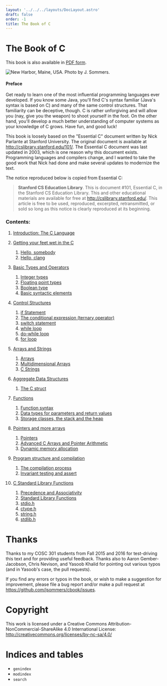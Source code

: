 ```yaml
---
layout: '../../../layouts/DocLayout.astro'
draft: false
order: -1
title: The Book of C
---
```

# The Book of C

This book is also available in [PDF form](cbook.pdf).

![New Harbor, Maine, USA. Photo by J. Sommers.](figures/seaimg.jpg)

<div class="todolist">

</div>

<h4>Preface</h4>

Get ready to learn one of the most influential programming languages
ever developed. If you know some Java, you'll find C's syntax familiar
(Java's syntax is based on C) and many of the same control structures.
That familiarity can be deceptive, though. C is rather unforgiving and
will allow you (nay, give you the weapon) to shoot yourself in the foot.
On the other hand, you'll develop a much better understanding of
computer systems as your knowledge of C grows. Have fun, and good luck\!

This book is loosely based on the "Essential C" document written by Nick
Parlante at Stanford University. The original document is available at
<http://cslibrary.stanford.edu/101/>. The Essential C document was last
updated in 2003, which is one reason why this document exists.
Programming languages and compilers change, and I wanted to take the
good work that Nick had done and make several updates to modernize the
text.

The notice reproduced below is copied from Essential C:

> **Stanford CS Education Library**. This is document \#101, Essential
> C, in the Stanford CS Education Library. This and other educational
> materials are available for free at <http://cslibrary.stanford.edu/>.
> This article is free to be used, reproduced, excerpted, retransmitted,
> or sold so long as this notice is clearly reproduced at its beginning.

<h3>Contents:</h3>

1. [Introduction: The C Language](book-of-c/intro)

2. [Getting your feet wet in the C](book-of-c/tutorial)
    1. [Hello, somebody](book-of-c/tutorial#hello-somebody)
    2. [Hello, clang](book-of-c/tutorial#hello-clang)
3. [Basic Types and Operators](book-of-c/basictypes)
    1. [Integer types](book-of-c/basictypes#integer-types)
    2. [Floating point types](book-of-c/basictypes#floating-point-types)
    3. [Boolean type](book-of-c/basictypes#boolean-type)
    4. [Basic syntactic elements](book-of-c/basictypes#basic-syntactic-elements)
4. [Control Structures](book-of-c/control)
    1. [if Statement](book-of-c/control#if-statement)
    2. [The conditional expression (ternary operator)](book-of-c/control#the-conditional-expression-ternary-operator)
    3. [switch statement](book-of-c/control#switch-statement)
    4. [while loop](book-of-c/control#while-loop)
    5. [do-while loop](book-of-c/control#do-while-loop)
    6. [for loop](book-of-c/controll#for-loop)
5. [Arrays and Strings](book-of-c/arraysstrings)
    1. [Arrays](book-of-c/arraysstrings#arrays)
    2. [Multidimensional Arrays](book-of-c/arraysstrings#multidimensional-arrays)
    3. [C Strings](book-of-c/arraysstrings#c-strings)
6. [Aggregate Data Structures](boo-of-c/structs)
    1. [The C struct](book-of-c/structs#the-c-struct)
7. [Functions](book-of-c3/functions)
    1. [Function syntax](book-of-c/functions#function-syntax)
    2. [Data types for parameters and return values](book-of-c/functions#data-types-for-parameters-and-return-values)
    3. [Storage classes, the stack and the heap](book-of-c/functions#storage-classes-the-stack-and-the-heap)
8. [Pointers and more arrays](book-of-c/pointersarrays)
    1. [Pointers](book-of-c/pointersarrays#pointers)
    2. [Advanced C Arrays and Pointer Arithmetic](book-of-c/pointersarrays#advanced-c-arrays-and-pointer-arithmetic)
    3. [Dynamic memory allocation](book-of-c/pointersarrays#dynamic-memory-allocation)
9. [Program structure and compilation](book-of-c/programstructure)
    1. [The compilation process](book-of-c/programstructure#the-compilation-process)
    2. [Invariant testing and assert](book-of-c/programstructure#invariant-testings-and-assert)
10. [C Standard Library Functions](book-of-c/stdlib)
    1. [Precedence and Associativity](book-of-c/stdlib#precedence-and-associativity)
    2. [Standard Library Functions](book-of-c/stdlib#standard-library-functions)
    3. [stdio.h](book-of-c/stdlib#stdioh)
    4. [ctype.h](book-of-c/stdlib#ctypeh)
    5. [string.h](book-of-c/stdlib#stringh)
    6. [stdlib.h](book-of-c/stdlib#stdlibh)


</div>

# Thanks

Thanks to my COSC 301 students from Fall 2015 and 2016 for test-driving
this text and for providing useful feedback. Thanks also to Aaron
Gember-Jacobson, Chris Nevison, and Yasoob Khalid for pointing out
various typos (and in Yasoob's case, the pull requests).

If you find any errors or typos in the book, or wish to make a
suggestion for improvement, please file a bug report and/or make a pull
request at <https://github.com/jsommers/cbook/issues>.

# Copyright

This work is licensed under a Creative Commons
Attribution-NonCommercial-ShareAlike 4.0 International License:
<http://creativecommons.org/licenses/by-nc-sa/4.0/>

# Indices and tables

  - `genindex`
  - `modindex`
  - `search`
